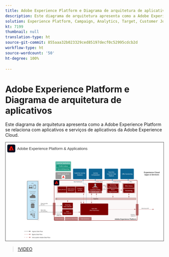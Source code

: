 ```yaml
---
title: Adobe Experience Platform e Diagrama de arquitetura de aplicativos
description: Este diagrama de arquitetura apresenta como a Adobe Experience Platform se relaciona com outros aplicativos e serviços de aplicativos da Adobe Experience Cloud.
solution: Experience Platform, Campaign, Analytics, Target, Customer Journey Analytics, Journey Orchestration, Offer Decisioning, Real-time Customer Data Platform
kt: 7199
thumbnail: null
translation-type: ht
source-git-commit: 855aaa32b023329ced85197decf0c52995cdcb2d
workflow-type: ht
source-wordcount: '50'
ht-degree: 100%

---
```



# Adobe Experience Platform e Diagrama de arquitetura de aplicativos

Este diagrama de arquitetura apresenta como a Adobe Experience Platform se relaciona com aplicativos e serviços de aplicativos da Adobe Experience Cloud.

<img src="assets/aep+apps.svg" alt="Experience Platform e Aplicativos" style="border:1px solid #4a4a4a" />

>[!VIDEO](https://video.tv.adobe.com/v/32456/?quality=12&learn=on)